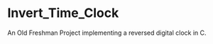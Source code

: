 Invert_Time_Clock
=================
An Old Freshman Project implementing a reversed digital clock in C.
